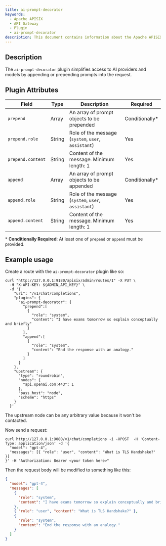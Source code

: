 ```yaml
---
title: ai-prompt-decorator
keywords:
  - Apache APISIX
  - API Gateway
  - Plugin
  - ai-prompt-decorator
description: This document contains information about the Apache APISIX ai-prompt-decorator Plugin.
---
```


<!--
#
# Licensed to the Apache Software Foundation (ASF) under one or more
# contributor license agreements.  See the NOTICE file distributed with
# this work for additional information regarding copyright ownership.
# The ASF licenses this file to You under the Apache License, Version 2.0
# (the "License"); you may not use this file except in compliance with
# the License.  You may obtain a copy of the License at
#
#     http://www.apache.org/licenses/LICENSE-2.0
#
# Unless required by applicable law or agreed to in writing, software
# distributed under the License is distributed on an "AS IS" BASIS,
# WITHOUT WARRANTIES OR CONDITIONS OF ANY KIND, either express or implied.
# See the License for the specific language governing permissions and
# limitations under the License.
#
-->

## Description

The `ai-prompt-decorator` plugin simplifies access to AI providers and models by appending or prepending
prompts into the request.

## Plugin Attributes

| **Field**         | **Type** | **Description**                                     | **Required**    |
| ----------------- | -------- | --------------------------------------------------- | --------------- |
| `prepend`         | Array    | An array of prompt objects to be prepended          | Conditionally\* |
| `prepend.role`    | String   | Role of the message (`system`, `user`, `assistant`) | Yes             |
| `prepend.content` | String   | Content of the message. Minimum length: 1           | Yes             |
| `append`          | Array    | An array of prompt objects to be appended           | Conditionally\* |
| `append.role`     | String   | Role of the message (`system`, `user`, `assistant`) | Yes             |
| `append.content`  | String   | Content of the message. Minimum length: 1           | Yes             |

\* **Conditionally Required**: At least one of `prepend` or `append` must be provided.

## Example usage

Create a route with the `ai-prompt-decorator` plugin like so:

```shell
curl "http://127.0.0.1:9180/apisix/admin/routes/1" -X PUT \
  -H "X-API-KEY: ${ADMIN_API_KEY}" \
  -d '{
    "uri": "/v1/chat/completions",
    "plugins": {
      "ai-prompt-decorator": {
        "prepend":[
          {
            "role": "system",
            "content": "I have exams tomorrow so explain conceptually and briefly"
          }
        ],
        "append":[
          {
            "role": "system",
            "content": "End the response with an analogy."
          }
        ]
      }
    },
    "upstream": {
      "type": "roundrobin",
      "nodes": {
        "api.openai.com:443": 1
      },
      "pass_host": "node",
      "scheme": "https"
    }
  }'
```

The upstream node can be any arbitrary value because it won't be contacted.

Now send a request:

```shell
curl http://127.0.0.1:9080/v1/chat/completions -i -XPOST  -H 'Content-Type: application/json' -d '{
  "model": "gpt-4",
  "messages": [{ "role": "user", "content": "What is TLS Handshake?" }]
}' -H "Authorization: Bearer <your token here>"
```

Then the request body will be modified to something like this:

```json
{
  "model": "gpt-4",
  "messages": [
    {
      "role": "system",
      "content": "I have exams tomorrow so explain conceptually and briefly"
    },
    { "role": "user", "content": "What is TLS Handshake?" },
    {
      "role": "system",
      "content": "End the response with an analogy."
    }
  ]
}
```
